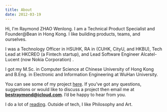 ```yaml
---
title: About
date: 2012-03-19
---
```


Hi, I'm Raymond ZHAO Wenlong. I am a Technical Product Specialist and Founder@Bean in Hong Kong.
I like building products, teams, and ourselves.

I was a Technology Officer in HSUHK, RA in (CUHK, CityU, and HKBU), Tech Lead at HKCREO (a Fintech startup), and Lead Software Engineer Alcatel-Lucent (now Nokia Corporation) .

I got my M.Sc. in Computer Science at Chinese University of Hong Kong and B.Eng. in Electronic and Information Engineering at WuHan University.

You can see some of my project [here](https://github.com/raymondworkshop). If you’ve got any questions, suggestions or would like to discuss a project then email me at **bestraymond@icloud.com**. I’d be happy to hear from you.

I do a lot of [reading](https://raymondworkshop.github.io/bookshelf.html).
Outside of tech, I like Philosophy and Art.

